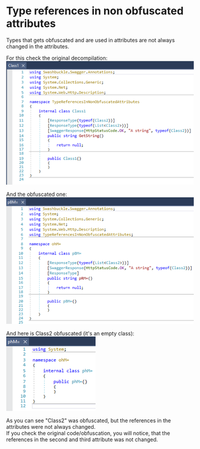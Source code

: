 # Type references in non obfuscated attributes

Types that gets obfuscated and are used in attributes are not always changed in the attributes.

For this check the original decompilation:  
![](docs/Original.png)

And the obfuscated one:  
![](docs/Obfuscated.png)

And here is Class2 obfuscated (it's an empty class):  
![](docs/Obfuscated_Class2.png)

As you can see "Class2" was obfuscated, but the references in the attributes were not always changed.  
If you check the original code/obfuscation, you will notice, that the references in the second and third attribute was not changed.
